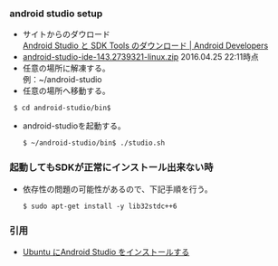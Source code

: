 ### android studio setup
- サイトからのダウロード  
  [Android Studio と SDK Tools のダウンロード | Android Developers](http://developer.android.com/intl/ja/sdk/index.html)
- [android-studio-ide-143.2739321-linux.zip](https://dl.google.com/dl/android/studio/ide-zips/2.0.0.20/android-studio-ide-143.2739321-linux.zip) 2016.04.25 22:11時点
- 任意の場所に解凍する。  
  例：~/android-studio
- 任意の場所へ移動する。  
 ```
  $ cd android-studio/bin$
  ```
- android-studioを起動する。  
  ```
  $ ~/android-studio/bin$ ./studio.sh
  ```

### 起動してもSDKが正常にインストール出来ない時
- 依存性の問題の可能性があるので、下記手順を行う。
  ```
  $ sudo apt-get install -y lib32stdc++6
  ```

### 引用
- [Ubuntu にAndroid Studio をインストールする](http://qiita.com/TsutomuNakamura/items/ef4aeec32cdaaf9105cc)
